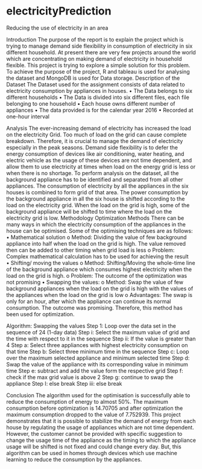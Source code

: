 # electricityPrediction
Reducing the use of electricity in an area

Introduction
The purpose of the report is to explain the project which is trying to manage demand side flexibility in consumption of electricity in six different household. At present there are very few projects around the world which are concentrating on making demand of electricity in household flexible. This project is trying to explore a simple solution for this problem. To achieve the purpose of the project, R and tableau is used for analysing the dataset and MongoDB is used for Data storage.
Description of the Dataset
The Dataset used for the assignment consists of data related to electricity consumption by appliances in houses. 
•	The Data belongs to six different households 
•	The Data is divided into six different files, each file belonging to one household
•	Each house owns different number of appliances
•	The data provided is for the calendar year 2016 
•	Recorded at one-hour interval
 

Analysis 
The ever-increasing demand of electricity has increased the load on the electricity Grid. Too much of load on the grid can cause complete breakdown. Therefore, it is crucial to manage the demand of electricity especially in the peak seasons. Demand side flexibility is to defer the energy consumption of devices like air conditioning, water heating, and electric vehicle as the usage of these devices are not time dependent, and allow them to use electricity at times when load on the energy grid is less or when there is no shortage.
To perform analysis on the dataset, all the background appliance has to be identified and separated from all other appliances. The consumption of electricity by all the appliances in the six houses is combined to form grid of that area. The power consumption by the background appliance in all the six house is shifted according to the load on the electricity grid. When the load on the grid is high, some of the background appliance will be shifted to time where the load on the electricity grid is low. 
Methodology
Optimization Methods 
There can be many ways in which the electricity consumption of the appliances in the house can be optimised. Some of the optimising techniques are as follows:
•	Mathematical solution 
o	Method: Dividing the value of few background appliance into half when the load on the grid is high. The value removed then can be added to other timing when grid load is less 
o	Problem: Complex mathematical calculation has to be used for achieving the result  
•	Shifting/ moving the values 
o	Method: Shifting/Moving the whole-time line of the background appliance which consumes highest electricity when the load on the grid is high.
o	Problem: The outcome of the optimization was not promising
•	Swapping the values:
o	Method: Swap the value of few background appliances when the load on the grid is high with the values of the appliances when the load on the grid is low 
o	Advantages: The swap is only for an hour, after which the appliance can continue its normal consumption. The outcome was promising. Therefore, this method has been used for optimization. 

Algorithm: Swapping the values
Step 1: Loop over the data set in the sequence of 24 (1-day data)
Step i: Select the maximum value of grid and the time with respect to it in the sequence 
Step ii: If the value is greater than 4 
	Step a: Select three appliances with highest electricity consumption on that time 
	Step b: Select three minimum time in the sequence 
Step c: Loop over the maximum selected appliance and minimum selected time 
Step d: Swap the value of the appliance with its corresponding value in minimum time 
Step e: subtract and add the value form the respective grid 
Step f: check if the max grid value is above 2 
Step g: continue to swap the appliance 
Step I: else break
Step iii: else break


Conclusion 
The algorithm used for the optimisation is successfully able to reduce the consumption of energy to almost 50%. The maximum consumption before optimization is 14.70705 and after optimization the maximum consumption dropped to the value of 7.752939. This project demonstrates that it is possible to stabilize the demand of energy from each house by regulating the usage of appliances which are not time dependent. 
However, the customer cannot be provided with specific suggestion to change the usage time of the appliance as the timing to which the appliance usage will be shifted is not fixed and could change every day. But, this algorithm can be used in homes through devices which use machine learning to reduce the consumption by the appliances.
